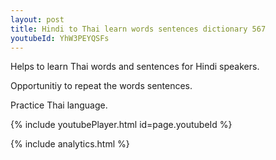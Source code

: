 ```yaml
---
layout: post
title: Hindi to Thai learn words sentences dictionary 567 
youtubeId: YhW3PEYQSFs
---
```

 
 
Helps to learn Thai words and sentences for Hindi speakers.

Opportunitiy to repeat the words sentences. 

Practice Thai language. 
 
{% include youtubePlayer.html id=page.youtubeId %}
 
 
{% include analytics.html %}